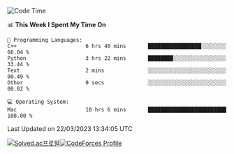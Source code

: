 
<!--START_SECTION:waka-->
![Code Time](http://img.shields.io/badge/Code%20Time-2%2C624%20hrs%2027%20mins-blue)

📊 **This Week I Spent My Time On** 

```text
💬 Programming Languages: 
C++                      6 hrs 40 mins       █████████████████░░░░░░░░   66.04 % 
Python                   3 hrs 22 mins       ████████░░░░░░░░░░░░░░░░░   33.44 % 
Text                     2 mins              ░░░░░░░░░░░░░░░░░░░░░░░░░   00.49 % 
Other                    0 secs              ░░░░░░░░░░░░░░░░░░░░░░░░░   00.02 % 

💻 Operating System: 
Mac                      10 hrs 6 mins       █████████████████████████   100.00 % 
```


 Last Updated on 22/03/2023 13:34:05 UTC
<!--END_SECTION:waka-->
[![Solved.ac프로필](http://mazassumnida.wtf/api/generate_badge?boj=hckim96)](https://solved.ac/hckim96)[![CodeForces Profile](https://cf.leed.at?id=hckim96)](https://codeforces.com/profile/hckim96)
